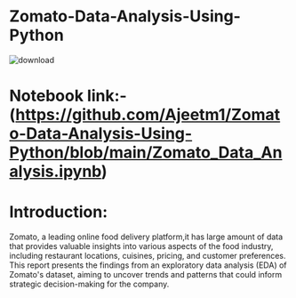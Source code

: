 # Zomato-Data-Analysis-Using-Python
![download](https://github.com/Ajeetm1/Zomato-Data-Analysis-Using-Python/assets/165381538/a87afd10-f77c-478d-8d8e-bcd2c103040d)
# Notebook link:-(https://github.com/Ajeetm1/Zomato-Data-Analysis-Using-Python/blob/main/Zomato_Data_Analysis.ipynb)
# Introduction:
Zomato, a leading online food delivery platform,it has large amount of data that provides valuable insights into various aspects of the food industry, including restaurant locations, cuisines, pricing, and customer preferences. This report presents the findings from an exploratory data analysis (EDA) of Zomato's dataset, aiming to uncover trends and patterns that could inform strategic decision-making for the company.

